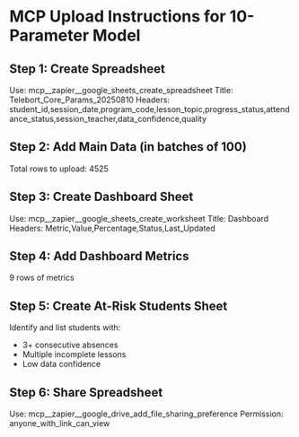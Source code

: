 
# MCP Upload Instructions for 10-Parameter Model

## Step 1: Create Spreadsheet
Use: mcp__zapier__google_sheets_create_spreadsheet
Title: Telebort_Core_Params_20250810
Headers: student_id,session_date,program_code,lesson_topic,progress_status,attendance_status,session_teacher,data_confidence,quality

## Step 2: Add Main Data (in batches of 100)
Total rows to upload: 4525

## Step 3: Create Dashboard Sheet
Use: mcp__zapier__google_sheets_create_worksheet
Title: Dashboard
Headers: Metric,Value,Percentage,Status,Last_Updated

## Step 4: Add Dashboard Metrics
9 rows of metrics

## Step 5: Create At-Risk Students Sheet
Identify and list students with:
- 3+ consecutive absences
- Multiple incomplete lessons
- Low data confidence

## Step 6: Share Spreadsheet
Use: mcp__zapier__google_drive_add_file_sharing_preference
Permission: anyone_with_link_can_view
